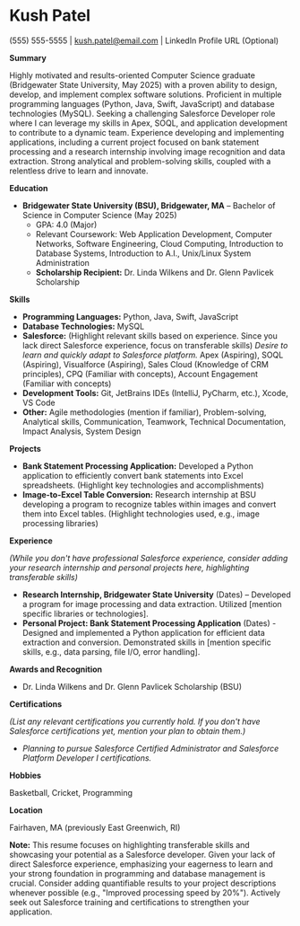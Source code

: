 # Kush Patel
(555) 555-5555 | kush.patel@email.com | LinkedIn Profile URL (Optional)

**Summary**

Highly motivated and results-oriented Computer Science graduate (Bridgewater State University, May 2025) with a proven ability to design, develop, and implement complex software solutions.  Proficient in multiple programming languages (Python, Java, Swift, JavaScript) and database technologies (MySQL).  Seeking a challenging Salesforce Developer role where I can leverage my skills in Apex, SOQL, and application development to contribute to a dynamic team.  Experience developing and implementing applications, including a current project focused on bank statement processing and a research internship involving image recognition and data extraction.  Strong analytical and problem-solving skills, coupled with a relentless drive to learn and innovate.

**Education**

* **Bridgewater State University (BSU), Bridgewater, MA** – Bachelor of Science in Computer Science (May 2025)
    * GPA: 4.0 (Major)
    * Relevant Coursework: Web Application Development, Computer Networks, Software Engineering, Cloud Computing, Introduction to Database Systems, Introduction to A.I., Unix/Linux System Administration
    * **Scholarship Recipient:** Dr. Linda Wilkens and Dr. Glenn Pavlicek Scholarship

**Skills**

* **Programming Languages:** Python, Java, Swift, JavaScript
* **Database Technologies:** MySQL
* **Salesforce:** (Highlight relevant skills based on experience.  Since you lack direct Salesforce experience, focus on transferable skills)  *Desire to learn and quickly adapt to Salesforce platform.*  Apex (Aspiring), SOQL (Aspiring), Visualforce (Aspiring),  Sales Cloud (Knowledge of CRM principles), CPQ (Familiar with concepts), Account Engagement (Familiar with concepts)
* **Development Tools:** Git, JetBrains IDEs (IntelliJ, PyCharm, etc.), Xcode, VS Code
* **Other:**  Agile methodologies (mention if familiar), Problem-solving,  Analytical skills,  Communication, Teamwork,  Technical Documentation,  Impact Analysis,  System Design


**Projects**

* **Bank Statement Processing Application:** Developed a Python application to efficiently convert bank statements into Excel spreadsheets.  (Highlight key technologies and accomplishments)
* **Image-to-Excel Table Conversion:** Research internship at BSU developing a program to recognize tables within images and convert them into Excel tables. (Highlight technologies used, e.g., image processing libraries)


**Experience**

*(While you don't have professional Salesforce experience, consider adding your research internship and personal projects here, highlighting transferable skills)*

* **Research Internship, Bridgewater State University** (Dates) –  Developed a program for image processing and data extraction. Utilized [mention specific libraries or technologies].
* **Personal Project: Bank Statement Processing Application** (Dates) - Designed and implemented a Python application for efficient data extraction and conversion. Demonstrated skills in [mention specific skills, e.g., data parsing, file I/O, error handling].


**Awards and Recognition**

* Dr. Linda Wilkens and Dr. Glenn Pavlicek Scholarship (BSU)


**Certifications**

*(List any relevant certifications you currently hold.  If you don't have Salesforce certifications yet, mention your plan to obtain them.)*
*  *Planning to pursue Salesforce Certified Administrator and Salesforce Platform Developer I certifications.*


**Hobbies**

Basketball, Cricket, Programming


**Location**

Fairhaven, MA (previously East Greenwich, RI)


**Note:**  This resume focuses on highlighting transferable skills and showcasing your potential as a Salesforce developer.  Given your lack of direct Salesforce experience, emphasizing your eagerness to learn and your strong foundation in programming and database management is crucial.  Consider adding quantifiable results to your project descriptions whenever possible (e.g., "Improved processing speed by 20%").  Actively seek out Salesforce training and certifications to strengthen your application.
